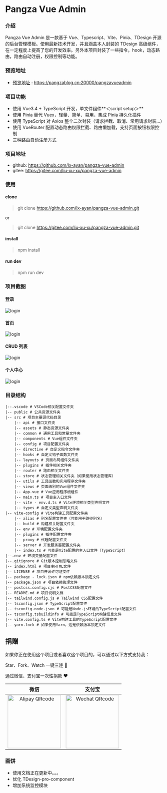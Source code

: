# Pangza Vue Admin
### 介绍
Pangza Vue Admin 是一款基于 Vue、Typescript、Vite、Pinia、TDesign 开源的后台管理模板。使用最新技术开发，并且涵盖本人封装的 TDesign 高级组件，在一定程度上提高了您的开发效率。另外本项目封装了一些指令，hook，动态路由，路由自动注册，权限控制等功能。

### 预览地址
- [预览地址](https://pangzablog.cn:20000/pangzavueadmin) : https://pangzablog.cn:20000/pangzavueadmin

### 项目功能
- 使用 Vue3.4 + TypeScript 开发，单文件组件**＜script setup＞**
- 使用 Pinia 替代 Vuex，轻量、简单、易用，集成 Pinia 持久化插件
- 使用 TypeScript 对 Axios 整个二次封装（请求拦截、取消、常用请求封装…）
- 使用 VueRouter 配置动态路由权限拦截、路由懒加载，支持页面按钮权限控制
- 三种路由自动注册方式

### 项目地址
- github: https://github.com/lx-ayan/pangza-vue-admin
- gitee: https://gitee.com/liu-xu-xu/pangza-vue-admin

### 使用

#### clone
> git clone https://github.com/lx-ayan/pangza-vue-admin.git

or

> git clone https://gitee.com/liu-xu-xu/pangza-vue-admin.git

#### install
> npm install


#### run dev
> npm run dev

### 项目截图

#### 登录
![login](https://ooo.0x0.ooo/2024/12/22/OETtn1.png)

#### 首页
![login](https://ooo.0x0.ooo/2024/12/22/OET44I.png)

#### CRUD 列表
![login](https://ooo.0x0.ooo/2024/12/22/OETD6D.png)

#### 个人中心
![login](https://ooo.0x0.ooo/2024/12/22/OETLkF.png)

### 目录结构

```
|--.vscode # VSCode相关配置文件夹
|-- public # 公共资源文件夹
|-- src # 项目主要源代码目录
    |-- api # 接口文件夹
    |-- assets # 静态资源文件夹
    |-- common # 通用工具和常量文件夹
    |-- components # Vue组件文件夹
    |-- config # 项目配置文件夹
    |-- directive # 自定义指令文件夹
    |-- hooks # 自定义钩子函数文件夹
    |-- layouts # 页面布局组件文件夹
    |-- plugins # 插件相关文件夹
    |-- router # 路由相关文件夹
    |-- store # 状态管理相关文件夹（如果使用状态管理库）
    |-- utils # 工具函数和实用程序文件夹
    |-- views # 页面级别的Vue组件文件夹
    |-- App.vue # Vue应用程序根组件
    |-- main.ts # 项目主入口文件
    |-- vite - env.d.ts # Vite环境相关类型声明文件
    |-- types # 自定义类型声明文件夹
|-- vite-config # Vite构建工具配置文件夹
    |-- alias # 别名配置文件夹（可能用于路径别名）
    |-- build # 构建相关配置文件夹
    |-- env # 环境配置文件夹
    |-- plugins # 插件配置文件夹
    |-- proxy # 代理配置文件夹
    |-- server # 开发服务器配置文件夹
    |-- index.ts # 可能是Vite配置的主入口文件（TypeScript）
|--.env # 环境变量配置文件
|--.gitignore # Git版本控制忽略文件
|-- index.html # 项目主HTML文件
|-- LICENSE # 项目开源许可证文件
|-- package - lock.json # npm依赖版本锁定文件
|-- package.json # 项目依赖管理文件
|-- postcss.config.cjs # PostCSS配置文件
|-- README.md # 项目说明文档
|-- tailwind.config.js # Tailwind CSS配置文件
|-- tsconfig.json # TypeScript配置文件
|-- tsconfig.node.json # 可能是Node.js环境的TypeScript配置文件
|-- tsconfig.tsbuildinfo # 可能是TypeScript构建信息文件
|-- vite.config.ts # Vite构建工具的TypeScript配置文件
|-- yarn.lock # 如果使用Yarn，这是依赖版本锁定文件
```

## 捐赠
如果你正在使用这个项目或者喜欢这个项目的，可以通过以下方式支持我：

Star、Fork、Watch 一键三连 🚀

通过微信、支付宝一次性捐款 ❤

|                                        微信                                        |                                       支付宝                                       |
| :--------------------------------------------------------------------------------: | :--------------------------------------------------------------------------------: |
| <img src="https://ooo.0x0.ooo/2024/12/22/OETEm6.jpg" alt="Alipay QRcode" width=170> | <img src="https://ooo.0x0.ooo/2024/12/22/OETGYP.jpg" alt="Wechat QRcode" width=170> |

### 画饼
- 使用文档正在更新中。。。
- 优化 TDesign-pro-component
- 增加系统监控模块